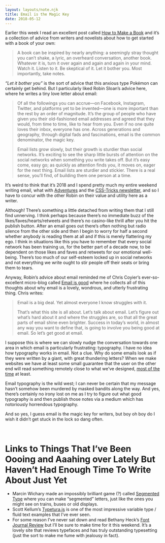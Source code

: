 ```yaml
---
layout: layouts/note.njk
title: Email is the Magic Key
date: 2018-05-12
---
```


Earlier this week I read an excellent post called [How to Make a Book](https://thecreativeindependent.com/guides/how-to-make-a-book/) and it’s a collection of advice from writers and novelists about how to get started with a book of your own:

> A book can be inspired by nearly anything: a seemingly stray thought you can’t shake, a lyric, an overheard conversation, another book. Whatever it is, turn it over again and again and again in your mind. Watch it. Listen to it. Be skeptical of it. Let it bother you. Most importantly, take notes.

_“Let it bother you”_ is the sort of advice that this anxious type Pokémon can certainly get behind. But I particularly liked Robin Sloan’s advice here, where he writes a tiny love letter about email:

> Of all the followings you can accrue—on Facebook, Instagram, Twitter, and platforms yet to be invented—one is more important than the rest by an order of magnitude. It’s the group of people who have given you their old-fashioned email addresses and agreed that they would, from time to time, like to hear from you. Even if no one quite loves their inbox, everyone has one. Across generations and geography, through digital fads and fascinations, email is the common denominator, the magic key.
>
> Email lists grow slowly, but their growth is sturdier than social networks. It’s exciting to see the sharp little bursts of attention on the social networks when something you write takes off. But it’s easy come, easy go; as quickly as attention finds you, it moves on, eager for the next thing. Email lists are sturdier and stickier. There is a real sense, you’ll find, of building them one person at a time.

It’s weird to think that it’s 2018 and I spend pretty much my entire weekend writing email, what with [Adventures](https://buttondown.email/robinrendle) and the [CSS-Tricks newsletter](http://css-tricks.com/newsletter), and so I have to concur with the other Robin on their value and utility here as a writer.

Although! There’s something a little detached from writing them that I still find unnerving. I think perhaps because there’s no immediate buzz of the likes/faves/hearts/retweets and there’s no casino-like thrill after you hit the publish button. After an email goes out there’s often nothing but radio silence from the other side and then I begin to worry for half a second whether anybody is reading them at all and if this is merely flattering my ego. I think in situations like this you have to remember that every social network has been training us, for the better part of a decade now, to be dependent on those likes and faves and retweets for our emotional well-being. There’s too much of our self-esteem locked up in social networks and not everything we write ought to stir people off their seats or bring them to tears.

Anyway, Robin’s advice about email reminded me of Chris Coyier’s ever-so-excellent micro-blog called [Email is good](http://email-is-good.com/) where he collects all of this thoughts about why email is a lovely, wondrous, and utterly frustrating thing. Chris writes:

> Email is a big deal. Yet almost everyone I know struggles with it.
>
> That’s what this site is all about. Let’s talk about email. Let’s figure out what’s hard about it and where the struggles are, so that all the great parts of email shine even brighter. Success in today’s world, in almost any way you want to define that, is going to involve you being good at email. So let’s get good at email.

I suppose this is where we can slowly nudge the conversation towards one area in which email is particularly frustrating: typography. I have no idea how typography works in email. Not a clue. Why do some emails look as if they were written by a giant, with great thundering letters? When we make websites we have at least some small guarantee that the user on the other end will read something remotely close to what we’ve designed, [most of the time](https://twitter.com/waxpancake/status/991412919656005632) at least.

Email typography is the wild west; I can never be certain that my message hasn’t somehow been murdered by masked bandits along the way. And yes, there’s certainly no irony lost on me as I try to figure out what good typography is and then publish those notes via a medium which has notoriously horrendous typography.

And so yes, I guess email is the magic key for writers, but boy oh boy do I wish it didn’t get stuck in the lock so dang often.

<br/>

# Links to Things That I’ve Been Oooing and Aaahing over Lately But Haven’t Had Enough Time To Write About Just Yet

- Marcin Wichary made an impossibly brilliant game (?) called [Segmented Type](https://aresluna.org/segmented-type/) where you can make “segmented” letters, just like the ones you might see on trains, buses or old displays.
- Scott Kellum’s [Typetura.js](https://twitter.com/ScottKellum/status/993981428097527808) is one of the most impressive variable type / fluid text examples that I’ve ever seen.
- For some reason I’ve never sat down and read Bethany Heck’s [Font Journal Review](http://fontreviewjournal.com/) but I’ll be sure to make time for it this weekend. It’s a lovely site that reviews typefaces and has truly outstanding typesetting (just the sort to make me fume with jealousy in fact).
